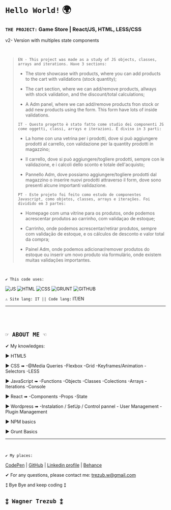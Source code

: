 # `Hello World!` 🌍

### `THE PROJECT:` Game Store | React/JS, HTML, LESS/CSS
v2- Version with multiples state components

<br>

> `EN - This project was made as a study of JS objects, classes, arrays and iterations. Have 3 sections: `
>- The store showcase with products, where you can add products to the cart with validations (stock quantity);
>
>- The cart section, where we can add/remove products, allways with stock validation, and the discount/total calculations;
>
>- A Adm panel, where we can add/remove products fron stock or add new products using the form. This form have lots of inside validations.
>
> `IT - Questo progetto è stato fatto come studio dei componenti JS come oggetti, classi, arrays e iterazioni. È diviso in 3 parti:`
>- La home con una vetrina per i prodotti, dove si può aggiungere prodotti al carrello, con validazione per la quantity prodotti in magazzino;
>
>- Il carrello, dove si può aggiungere/togliere prodotti, sempre con le validazione, e i calcoli dello sconto e totale dell'acquisto;
>
>- Pannello Adm, dove possiamo aggiungere/togliere prodotti dal magazzino o inserire nuovi prodotti attraverso il form, dove sono presenti alcune importanti validazione.
>
> `PT - Este projeto foi feito como estudo de componentes Javascript, como objetos, classes, arrays e iteraçōes. Foi dividido em 3 partes:`
>- Homepage com uma vitrine para os produtos, onde podemos acrescentar produtos ao carrinho, com validaçao de estoque;
>
>- Carrinho, onde podemos acrescentar/retirar produtos, sempre com validaçāo de estoque, e os cálculos de desconto e valor total da compra;
>
>- Painel Adm, onde podemos adicionar/remover produtos do estoque ou inserir um novo produto via formulário, onde existem muitas validaçōes importantes.
>
<br>

`✔ This code uses:`

![JS](https://img.shields.io/badge/JavaScript-F7DF1E?style=plastic&logo=javascript&logoColor=FFFFFF) ![HTML](https://img.shields.io/badge/-HTML-E34F26?style=plastic&logo=html5&logoColor=FFFFFF) ![CSS](https://img.shields.io/badge/CSS-LESS-cccccc?style=plastic&labelColor=1572B6&logo=css3&logoColor=FFFFFF) ![GRUNT](https://img.shields.io/badge/Grunt-FAA918?style=plastic&logo=grunt&logoColor=FFFFFF) ![GITHUB](https://img.shields.io/badge/GitHub-000000?style=plastic&logo=github&logoColor=ffffff)


`⚠ Site lang: IT || Code lang:` IT/EN

---
<br><br>
## `☞ ABOUT ME ☜`

✔ My knowledges:

▶ HTML5

▶ CSS ➠ -@Media Queries -Flexbox -Grid -Keyframes/Animation -Selectors -LESS

▶ JavaScript ➠ -Functions -Objects -Classes -Colections -Arrays -Iterations -Console

▶ React ➠ -Components -Props -State

▶ Wordpress ➠ -Instalation / SetUp / Control pannel - User Management - Plugin Management

▶ NPM basics

▶ Grunt Basics

---
<br>

`✔ My places:`

[CodePen](https://codepen.io/Wagner3UB) | [GitHub](https://github.com/Wagner3UB/) | [Linkedin profile](https://www.linkedin.com/in/wagner-trezub/) | [Behance](https://www.behance.net/trezub/)

✔ For any questions, please contact me: <trezub.w@gmail.com>

⁑ Bye Bye and keep coding ⁑

## `⁑ Wagner Trezub ⁑`
